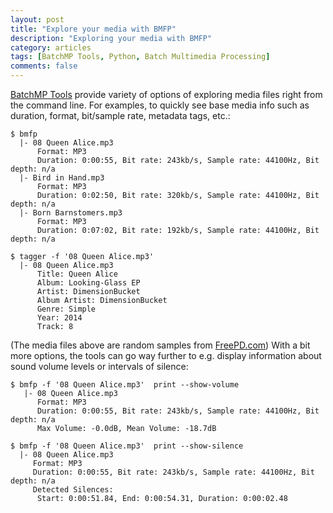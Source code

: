 ```yaml
---
layout: post
title: "Explore your media with BMFP"
description: "Exploring your media with BMFP"
category: articles
tags: [BatchMP Tools, Python, Batch Multimedia Processing]
comments: false
---
```


[BatchMP Tools](https://github.com/akpw/batch-mp-tools) provide variety of options of exploring media files right from the command line. For examples, to quickly see base media info such as duration, format, bit/sample rate, metadata tags, etc.:

````
$ bmfp
  |- 08 Queen Alice.mp3
      Format: MP3
      Duration: 0:00:55, Bit rate: 243kb/s, Sample rate: 44100Hz, Bit depth: n/a
  |- Bird in Hand.mp3
      Format: MP3
      Duration: 0:02:50, Bit rate: 320kb/s, Sample rate: 44100Hz, Bit depth: n/a
  |- Born Barnstomers.mp3
      Format: MP3
      Duration: 0:07:02, Bit rate: 192kb/s, Sample rate: 44100Hz, Bit depth: n/a
````
````
$ tagger -f '08 Queen Alice.mp3'
  |- 08 Queen Alice.mp3
      Title: Queen Alice
      Album: Looking-Glass EP
      Artist: DimensionBucket
      Album Artist: DimensionBucket
      Genre: Simple
      Year: 2014
      Track: 8
````
(The media files above are random samples from [FreePD.com](http://freepd.com))
With a bit more options, the tools can go way further to e.g. display information about sound volume levels or intervals of silence:

````
$ bmfp -f '08 Queen Alice.mp3'  print --show-volume
   |- 08 Queen Alice.mp3
      Format: MP3
      Duration: 0:00:55, Bit rate: 243kb/s, Sample rate: 44100Hz, Bit depth: n/a
      Max Volume: -0.0dB, Mean Volume: -18.7dB
````
````
$ bmfp -f '08 Queen Alice.mp3'  print --show-silence
  |- 08 Queen Alice.mp3
     Format: MP3
     Duration: 0:00:55, Bit rate: 243kb/s, Sample rate: 44100Hz, Bit depth: n/a
     Detected Silences:
      Start: 0:00:51.84, End: 0:00:54.31, Duration: 0:00:02.48
````

